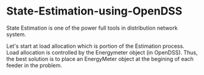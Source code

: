 # State-Estimation-using-OpenDSS

State Estimation is one of the power full tools in distribution network system.

Let's start at load allocation which is portion of the Estimation process. Load allocation is controlled by the Energymeter object (in OpenDSS). Thus, the best solution is to place an EnergyMeter object at the begining of each feeder in the problem.
